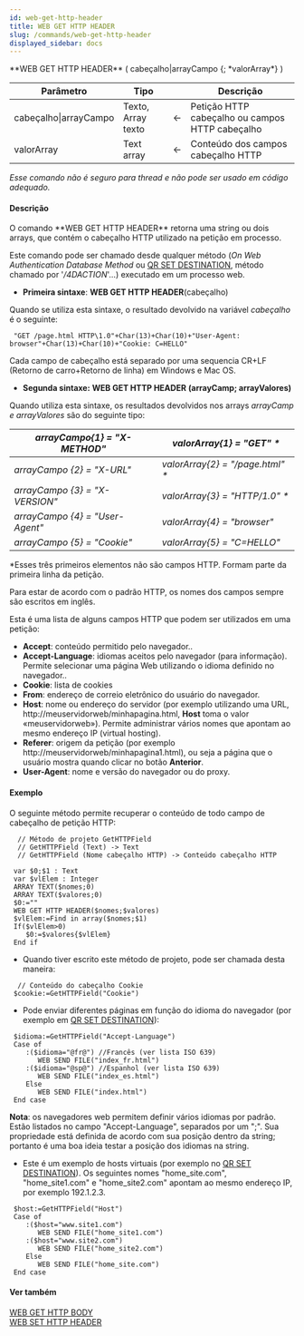 ```yaml
---
id: web-get-http-header
title: WEB GET HTTP HEADER
slug: /commands/web-get-http-header
displayed_sidebar: docs
---
```


<!--REF #_command_.WEB GET HTTP HEADER.Syntax-->**WEB GET HTTP HEADER** ( cabeçalho|arrayCampo {; *valorArray*} )<!-- END REF-->
<!--REF #_command_.WEB GET HTTP HEADER.Params-->
| Parâmetro | Tipo |  | Descrição |
| --- | --- | --- | --- |
| cabeçalho&#124;arrayCampo | Texto, Array texto | &#8592; | Petição HTTP cabeçalho ou campos HTTP cabeçalho |
| valorArray | Text array | &#8592; | Conteúdo dos campos cabeçalho HTTP |

<!-- END REF-->

*Esse comando não é seguro para thread e não pode ser usado em código adequado.*


#### Descrição 

<!--REF #_command_.WEB GET HTTP HEADER.Summary-->O comando **WEB GET HTTP HEADER** retorna uma string ou dois arrays, que contém o cabeçalho HTTP utilizado na petição em processo.<!-- END REF-->

Este comando pode ser chamado desde qualquer método (*On Web Authentication Database Method* ou [QR SET DESTINATION](qr-set-destination.md), método chamado por '*/4DACTION*'...) executado em um processo web.

* **Primeira sintaxe**: **WEB GET HTTP HEADER**(cabeçalho)

Quando se utiliza esta sintaxe, o resultado devolvido na variável *cabeçalho* é o seguinte:

```4d
 "GET /page.html HTTP\1.0"+Char(13)+Char(10)+"User-Agent: browser"+Char(13)+Char(10)+"Cookie: C=HELLO"
```

Cada campo de cabeçalho está separado por uma sequencia CR+LF (Retorno de carro+Retorno de linha) em Windows e Mac OS.  
* **Segunda sintaxe:** **WEB GET HTTP HEADER** **(arrayCamp; arrayValores)**

Quando utiliza esta sintaxe, os resultados devolvidos nos arrays *arrayCamp e arrayValores* são do seguinte tipo:

| *arrayCampo{1} = "X-METHOD"*      | *valorArray{1} = "GET" \**        |
| --------------------------------- | --------------------------------- |
| *arrayCampo* *{2} = "X-URL"*      | *valorArray{2} = "/page.html" \** |
| *arrayCampo* *{3} = "X-VERSION"*  | *valorArray{3} = "HTTP/1.0" \**   |
| *arrayCampo* *{4} = "User-Agent"* | *valorArray{4} = "browser"*       |
| *arrayCampo* *{5} = "Cookie"*     | *valorArray{5} = "C=HELLO"*       |

  
\*Esses três primeiros elementos não são campos HTTP. Formam parte da primeira linha da petição.  

Para estar de acordo com o padrão HTTP, os nomes dos campos sempre são escritos em inglês.  
  
Esta é uma lista de alguns campos HTTP que podem ser utilizados em uma petição:

* **Accept**: conteúdo permitido pelo navegador..
* **Accept-Language**: idiomas aceitos pelo navegador (para informação). Permite selecionar uma página Web utilizando o idioma definido no navegador..
* **Cookie**: lista de cookies
* **From**: endereço de correio eletrônico do usuário do navegador.
* **Host**: nome ou endereço do servidor (por exemplo utilizando uma URL, http://meuservidorweb/minhapagina.html, **Host** toma o valor «meuservidorweb»). Permite administrar vários nomes que apontam ao mesmo endereço IP (virtual hosting).
* **Referer**: origem da petição (por exemplo http://meuservidorweb/minhapagina1.html), ou seja a página que o usuário mostra quando clicar no botão **Anterior**.
* **User-Agent**: nome e versão do navegador ou do proxy.

#### Exemplo 

O seguinte método permite recuperar o conteúdo de todo campo de cabeçalho de petição HTTP:  

```4d
  // Método de projeto GetHTTPField
  // GetHTTPField (Text) -> Text
  // GetHTTPField (Nome cabeçalho HTTP) -> Conteúdo cabeçalho HTTP
 
 var $0;$1 : Text
 var $vlElem : Integer
 ARRAY TEXT($nomes;0)
 ARRAY TEXT($valores;0)
 $0:=""
 WEB GET HTTP HEADER($nomes;$valores)
 $vlElem:=Find in array($nomes;$1)
 If($vlElem>0)
    $0:=$valores{$vlElem}
 End if
```

* Quando tiver escrito este método de projeto, pode ser chamada desta maneira:

```4d
  // Conteúdo do cabeçalho Cookie
 $cookie:=GetHTTPField("Cookie")
```

* Pode enviar diferentes páginas em função do idioma do navegador (por exemplo em [QR SET DESTINATION](qr-set-destination.md)):

```4d
 $idioma:=GetHTTPField("Accept-Language")
 Case of
    :($idioma="@fr@") //Francês (ver lista ISO 639)
       WEB SEND FILE("index_fr.html")
    :($idioma="@sp@") //Espanhol (ver lista ISO 639)
       WEB SEND FILE("index_es.html")
    Else
       WEB SEND FILE("index.html")
 End case
```
  
  
**Nota**: os navegadores web permitem definir vários idiomas por padrão. Estão listados no campo "Accept-Language", separados por um ";". Sua propriedade está definida de acordo com sua posição dentro da string; portanto é uma boa ideia testar a posição dos idiomas na string.  
* Este é um exemplo de hosts virtuais (por exemplo no [QR SET DESTINATION](qr-set-destination.md)). Os seguintes nomes "home\_site.com", "home\_site1.com" e "home\_site2.com" apontam ao mesmo endereço IP, por exemplo 192.1.2.3.

```4d
 $host:=GetHTTPField("Host")
 Case of
    :($host="www.site1.com")
       WEB SEND FILE("home_site1.com")
    :($host="www.site2.com")
       WEB SEND FILE("home_site2.com")
    Else
       WEB SEND FILE("home_site.com")
 End case
```

#### Ver também 

[WEB GET HTTP BODY](web-get-http-body.md)  
[WEB SET HTTP HEADER](web-set-http-header.md)  